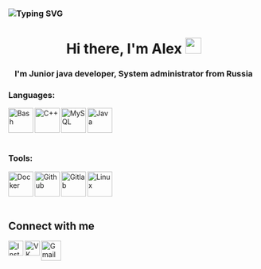 ### ![Typing SVG](https://readme-typing-svg.herokuapp.com?size=26&color=AFE3F7&width=500&lines=誰がそのハンサムを翻訳した)
<h1 align="center">Hi there, I'm Alex</a> 
<img src="https://github.com/blackcater/blackcater/raw/main/images/Hi.gif" height="32"/></h1>
<h3 align="center">I'm Junior java developer, System administrator from Russia</h3>

### Languages:
<img align="left" alt="Bash" width="50px" src="https://github.com/umbraz1/umbraz1/tree/main/img/bash.svg" />
<img align="left" alt="C++" width="50px" src="https://github.com/umbraz1/umbraz1/tree/main/img/c%2B%2B.svg" />
<img align="left" alt="MySQL" width="50px" src="https://github.com/umbraz1/umbraz1/tree/main/img/mysql.svg" />
<img align="left" alt="Java" width="50px" src="https://github.com/umbraz1/umbraz1/tree/main/img/java.svg" />


<br />
<br />
<br />
<br />

### Tools:
<img align="left" alt="Docker" width="50px" src="https://github.com/umbraz1/umbraz1/tree/main/img/docker.svg" />
<img align="left" alt="Github" width="50px" src="https://github.com/umbraz1/umbraz1/tree/main/img/github.svg" />
<img align="left" alt="Gitlab" width="50px" src="https://github.com/umbraz1/umbraz1/tree/main/img/gitlab.svg" />
<img align="left" alt="Linux" width="50px" src="https://github.com/umbraz1/umbraz1/tree/main/img/linux.svg" />

<br /> 
<br /> 
<br />
<br />

## Connect with me
[<img align="left" alt="Instagram" width="30px" src="https://github.com/umbraz1/umbraz1/tree/main/img/instagram.svg" />][instagram]
[<img align="left" alt="VK" width="30px" src="https://github.com/umbraz1/umbraz1/tree/main/img/vk.svg" />][vk]
[<img align="left" alt="Gmail" width="40px" src="https://github.com/umbraz1/umbraz1/tree/main/img/gmail1.svg" />][gmail]

<br>
<br>
<br>

[instagram]: https://www.instagram.com/umbraz_/
[vk]: https://vk.com/kitsky
[gmail]: mailto:zinsirotm@gmail.com
